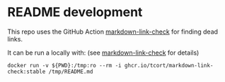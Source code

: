 # README development

This repo uses the GitHub Action [markdown-link-check](https://github.com/marketplace/actions/markdown-link-check) for finding dead links. 

It can be run a locally with: (see [markdown-link-check](https://github.com/tcort/markdown-link-check) for details)
```shell
docker run -v ${PWD}:/tmp:ro --rm -i ghcr.io/tcort/markdown-link-check:stable /tmp/README.md
```

